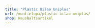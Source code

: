 ```yaml
---
title: "Plastic Bilao Uniplus"
url: /muntinlupa/plastic-bilao-uniplus/
shop: Haushaltsartikel
---
```

